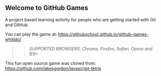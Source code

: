 ## Welcome to GitHub Games

A project based learning activity for people who are getting started with Git and GitHub.

You can play the game at: https://githubschool.github.io/github-games-whitido/

>> _*SUPPORTED BROWSERS*: Chrome, Firefox, Safari, Opera and IE9+_

This fun open source game was cloned from: https://github.com/jakesgordon/javascript-tetris
